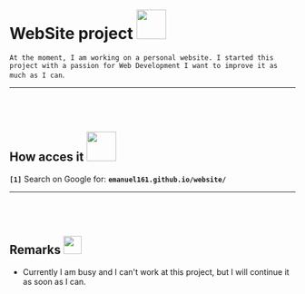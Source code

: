 # WebSite project <img height="52" width="52" src = "https://user-images.githubusercontent.com/92999481/166152965-bbcdeab9-7a89-439c-ab2a-6a5918e09acc.png">


```At the moment, I am working on a personal website. I started this project with a passion for Web Development I want to improve it as much as I can```.

<hr>
<br>
<br>

## How acces it <img height="52" width="52" src = "https://user-images.githubusercontent.com/92999481/166147080-e3baac9b-3d24-439d-aa7b-4eec7a59edc2.png">

**```[1]```** Search on Google for: **```emanuel161.github.io/website/```** <br>

<hr>
<br>
<br>

## Remarks <img height="32" width="32" src = "https://user-images.githubusercontent.com/92999481/166147196-39d18eba-8dc3-45ec-b90d-7aba6c1790eb.png">

- Currently I am busy and I can't work at this project, but I will continue it as soon as I can.

<br>
<br>
